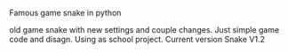 Famous game snake in python

old game snake with new settings and couple changes. Just simple game code and disagn. Using as school project.
Current version Snake V1.2
